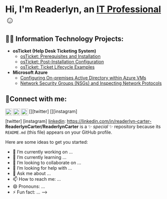<h1>Hi, I'm Readerlyn, an <a href="https://www.linkedin.com/in/readerlyn-carter">IT Professional</a>☺</h1>

<h2>👨‍💻 Information Technology Projects:</h2>

- <b>osTicket (Help Desk Ticketing System)</b>
  - [osTicket: Prerequisites and Installation](https://github.com/readerlyncarter/osticket-prereqs)
  - [osTicket: Post-Installation Configuration](https://github.com/ReaderlynCarter/osTicketPostInstallConfig)
  - [osTicket: Ticket Lifecycle Examples](https://github.com/ReaderlynCarter/osTicketLifecycle)
- <b>Microsoft Azure</b>
  - [Configuring On-premises Active Directory within Azure VMs](https://github.com/ReaderlynCarter/ConfigureOnPremisesActiveDirectoryinAzure)
  - [Network Security Groups (NSGs) and Inspecting Network Protocols](https://github.com/ReaderlynCarter/DNSServerMisconfiguration)

<h2>🤳Connect with me:</h2>

[<img align="left" alt="Josh | Twitter" width="22px" src="https://cdn.jsdelivr.net/npm/simple-icons@v3/icons/twitter.svg" />][twitter]
[<img align="left" alt="Josh | LinkedIn" width="22px" src="https://cdn.jsdelivr.net/npm/simple-icons@v3/icons/linkedin.svg" />][linkedin]
[<img align="left" alt="Josh | Instagram" width="22px" src="https://cdn.jsdelivr.net/npm/simple-icons@v3/icons/instagram.svg" />][instagram]

[linkedin]: "https://linkedin.com/in/readerlyn-carter-b16452217



[twitter]
[instagram]
[linkedin]: https://linkedin.com/in/readerlyn-carter-
**ReaderlynCarter/ReaderlynCarter** is a ✨ _special_ ✨ repository because its `README.md` (this file) appears on your GitHub profile.

Here are some ideas to get you started:

- 🔭 I’m currently working on ...
- 🌱 I’m currently learning ...
- 👯 I’m looking to collaborate on ...
- 🤔 I’m looking for help with ...
- 💬 Ask me about ...
- 📫 How to reach me: ...
- 😄 Pronouns: ...
- ⚡ Fun fact: ...
-->
